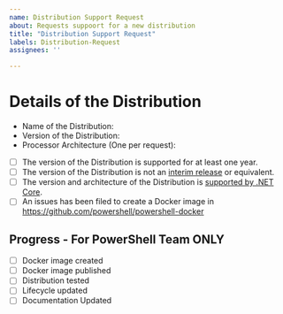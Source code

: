 ```yaml
---
name: Distribution Support Request
about: Requests suppoort for a new distribution
title: "Distribution Support Request"
labels: Distribution-Request
assignees: ''

---
```


# Details of the Distribution

- Name of the Distribution: 
- Version of the Distribution:
- Processor Architecture (One per request): 
- [ ] The version of the Distribution is supported for at least one year.
- [ ] The version of the Distribution is not an [interim release](https://ubuntu.com/about/release-cycle) or equivalent.
- [ ] The version and architecture of the Distribution is [supported by .NET Core](https://github.com/dotnet/core/blob/master/release-notes/3.0/3.0-supported-os.md#linux).
- [ ] An issues has been filed to create a Docker image in https://github.com/powershell/powershell-docker

## Progress - For PowerShell Team **ONLY**

- [ ] Docker image created
- [ ] Docker image published
- [ ] Distribution tested
- [ ] Lifecycle updated
- [ ] Documentation Updated

